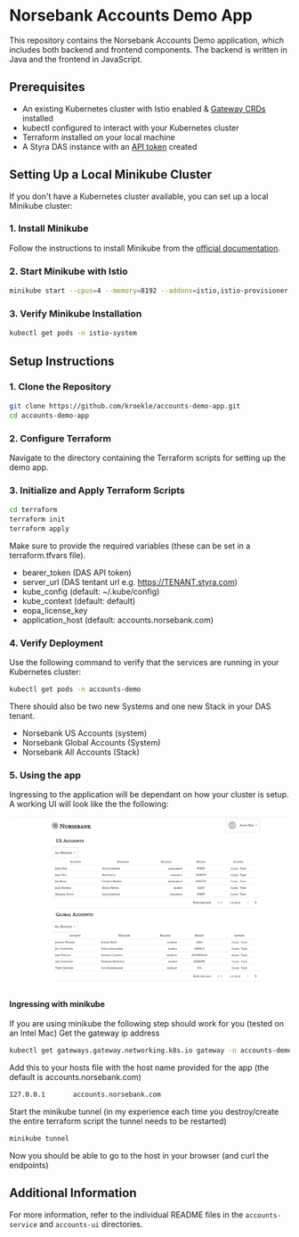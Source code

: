 # Norsebank Accounts Demo App

This repository contains the Norsebank Accounts Demo application, which includes both backend and frontend components. The backend is written in Java and the frontend in JavaScript.

## Prerequisites
- An existing Kubernetes cluster with Istio enabled & [Gateway CRDs](https://gateway-api.sigs.k8s.io/guides/#getting-started-with-gateway-api) installed
- kubectl configured to interact with your Kubernetes cluster
- Terraform installed on your local machine
- A Styra DAS instance with an [API token](https://docs.styra.com/das/administration/token-management/create-api-token) created

## Setting Up a Local Minikube Cluster

If you don't have a Kubernetes cluster available, you can set up a local Minikube cluster:

### 1. Install Minikube
Follow the instructions to install Minikube from the [official documentation](https://minikube.sigs.k8s.io/docs/start/).

### 2. Start Minikube with Istio
```bash
minikube start --cpus=4 --memory=8192 --addons=istio,istio-provisioner
```

### 3. Verify Minikube Installation
```bash
kubectl get pods -n istio-system
```

## Setup Instructions

### 1. Clone the Repository
```bash
git clone https://github.com/kroekle/accounts-demo-app.git
cd accounts-demo-app
```

### 2. Configure Terraform
Navigate to the directory containing the Terraform scripts for setting up the demo app.

### 3. Initialize and Apply Terraform Scripts
```bash
cd terraform
terraform init
terraform apply
```
Make sure to provide the required variables (these can be set in a terraform.tfvars file).

  * bearer_token (DAS API token)
  * server_url (DAS tentant url e.g. https://TENANT.styra.com)
  * kube_config (default: ~/.kube/config)
  * kube_context (default: default)
  * eopa_license_key
  * application_host (default: accounts.norsebank.com)

### 4. Verify Deployment
Use the following command to verify that the services are running in your Kubernetes cluster:
```bash
kubectl get pods -n accounts-demo
```

There should also be two new Systems and one new Stack in your DAS tenant.
   * Norsebank US Accounts (system)
   * Norsebank Global Accounts (System)
   * Norsebank All Accounts (Stack)

### 5. Using the app
Ingressing to the application will be dependant on how your cluster is setup.  A working UI will look like the the following:

![Demo UI](./demoApp.png)

#### Ingressing with minikube
If you are using minikube the following step should work for you (tested on an Intel Mac)
Get the gateway ip address

```bash
kubectl get gateways.gateway.networking.k8s.io gateway -n accounts-demo -ojsonpath='{.status.addresses[0].value}'
```

Add this to your hosts file with the host name provided for the app (the default is accounts.norsebank.com)

```bash
127.0.0.1       accounts.norsebank.com
```
Start the minikube tunnel (in my experience each time you destroy/create the entire terraform script the tunnel needs to be restarted)

```bash
minikube tunnel
```
Now you should be able to go to the host in your browser (and curl the endpoints)

## Additional Information
For more information, refer to the individual README files in the `accounts-service` and `accounts-ui` directories.

